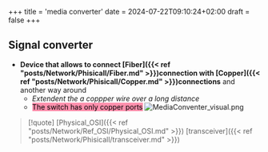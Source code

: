 +++
title = 'media converter'
date = 2024-07-22T09:10:24+02:00
draft = false
+++

## Signal converter 
- **Device that allows to connect [Fiber]({{< ref "posts/Network/Phisicall/Fiber.md" >}})connection with [Copper]({{< ref "posts/Network/Phisicall/Copper.md" >}})connections** and another way around 
	- *Extendent the a coppper wire over a long distance*
	- <mark style="background: #FF5582A6;">The switch has only copper ports</mark> 
![MediaConventer_visual.png](/Notes/MediaConventer_visual.png)



>[!quote] [Physical_OSI]({{< ref "posts/Network/Ref_OSI/Physical_OSI.md" >}}) [transceiver]({{< ref "posts/Network/Phisicall/transceiver.md" >}})